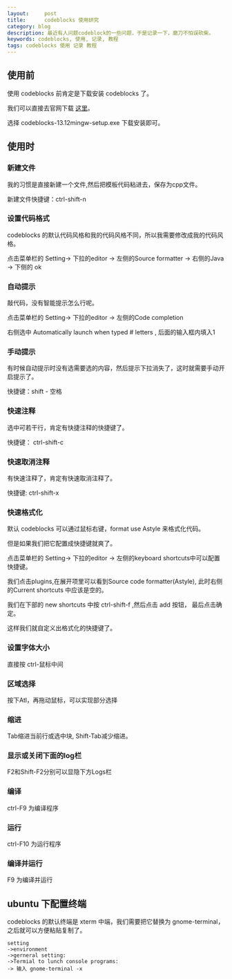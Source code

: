 ```yaml
---
layout:     post
title:      codeblocks 使用研究
category: blog
description: 最近有人问题codeblock的一些问题，于是记录一下，磨刀不怕误砍柴。
keywords: codeblocks, 使用, 记录, 教程
tags: codeblocks 使用 记录 教程
---
```


## 使用前

使用 codeblocks 前肯定是下载安装 codeblocks 了。

我们可以直接去官网下载 [这里][codeblocks-downloads-windows]。

选择 codeblocks\-13\.12mingw\-setup.exe 下载安装即可。

## 使用时

### 新建文件

我的习惯是直接新建一个文件,然后把模板代码粘进去，保存为cpp文件。

新建文件快捷键：ctrl\-shift\-n

### 设置代码格式

codeblocks 的默认代码风格和我的代码风格不同，所以我需要修改成我的代码风格。

点击菜单栏的 Setting\-&gt; 下拉的editor \-&gt; 左侧的Source formatter \-&gt; 右侧的Java \-&gt; 下侧的 ok

### 自动提示

敲代码，没有智能提示怎么行呢。

点击菜单栏的 Setting\-&gt; 下拉的editor \-&gt; 左侧的Code completion

右侧选中 Automatically launch when typed # letters , 后面的输入框内填入1

### 手动提示

有时候自动提示时没有选需要选的内容，然后提示下拉消失了，这时就需要手动开启提示了。

快捷键：shift \- 空格

### 快速注释

选中可若干行，肯定有快捷注释的快捷键了。

快捷键： ctrl\-shift\-c 

### 快速取消注释

有快速注释了，肯定有快速取消注释了。

快捷键: ctrl\-shift\-x 

### 快速格式化

默认 codeblocks 可以通过鼠标右键，format use Astyle 来格式化代码。

但是如果我们把它配置成快捷键就爽了。


点击菜单栏的 Setting\-&gt; 下拉的editor \-&gt; 左侧的keyboard shortcuts中可以配置快捷键。

我们点击plugins,在展开项里可以看到Source code formatter\(Astyle\), 此时右侧的Current shortcuts 中应该是空的。

我们在下部的 new shortcuts 中按 ctrl\-shift\-f ,然后点击 add 按钮， 最后点击确定。

这样我们就自定义出格式化的快捷键了。


### 设置字体大小

直接按 ctrl\-鼠标中间 


### 区域选择

按下Atl，再拖动鼠标，可以实现部分选择

### 缩进

Tab缩进当前行或选中块,
Shift\-Tab减少缩进。


### 显示或关闭下面的log栏

F2和Shift\-F2分别可以显隐下方Logs栏

### 编译

ctrl\-F9 为编译程序

### 运行

ctrl\-F10 为运行程序

### 编译并运行

F9 为编译并运行


## ubuntu 下配置终端

codeblocks 的默认终端是 xterm 中端，我们需要把它替换为 gnome\-terminal，之后就可以方便粘贴复制了。

```
setting 
->environment 
->gerneral setting: 
->Termial to lunch console programs:
-> 输入 gnome-terminal -x
```


[codeblocks-downloads-windows]: http://www.codeblocks.org/downloads/26#windows

